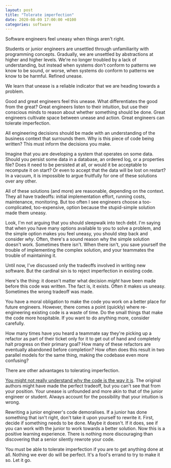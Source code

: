 ```yaml
---
layout: post
title: "Tolerate imperfection"
date: 2020-08-09 17:00:00 +0100
categories: software
---
```

Software engineers feel uneasy when things aren't right.

Students or junior engineers are unsettled through unfamiliarity with programming concepts.
Gradually, we are unsettled by abstractions at higher and higher levels.
We're no longer troubled by a lack of understanding, but instead when systems don't conform to patterns we know to be sound, or worse, when systems do conform to patterns we know to be harmful.
Refined unease.

We learn that unease is a reliable indicator that we are heading towards a problem.

Good and great engineers feel this unease.
What differentiates the good from the great? Great engineers listen to their intuition, but use their conscious minds to reason about whether something should be done.
Great engineers cultivate space between unease and action.
Great engineers can tolerate imperfection.

All engineering decisions should be made with an understanding of the business context that surrounds them.
Why is this piece of code being written? This must inform the decisions you make.

Imagine that you are developing a system that operates on some data.
Should you persist some data in a database, an ordered log, or a properties file? Does it need to be persisted at all, or would it be acceptable to recompute it on start? Or even to accept that the data will be lost on restart? In a vacuum, it is impossible to argue fruitfully for one of these solutions over any other.

All of these solutions (and more) are reasonable, depending on the context.
They all have tradeoffs: initial implementation effort, running costs, maintenance, monitoring.
But too often I see engineers choose a too-complicated, too-expensive, option because the stupid-simple solution made them uneasy.

Look, I'm not arguing that you should sleepwalk into tech debt.
I'm saying that when you have many options available to you to solve a problem, and the simple option makes you feel uneasy, you should step back and consider _why_.
Often, there's a sound reason why the simple solution doesn't work.
Sometimes there isn't.
When there isn't, you save yourself the trouble of implementing the complex solution, and your teammates the trouble of maintaining it.

Until now, I've discussed only the tradeoffs involved in writing new software.
But the cardinal sin is to reject imperfection in existing code.

Here's the thing: it doesn't matter what decision _might_ have been made before this code was written.
The fact is, it exists.
Often it makes us uneasy.
Sometimes the wrong tradeoff was made.

You have a moral obligation to make the code you work on a better place for future engineers.
However, there comes a point (quickly) where re-engineering existing code is a waste of time.
Do the small things that  make the code more hospitable.
If you want to do anything more, consider carefully.

How many times have you heard a teammate say they're picking up a refactor as part of their ticket only for it to get out of hand and completely halt progress on their primary goal? How many of these refactors are eventually abandoned before completion? How often does this result in two parallel models for the same thing, making the codebase even more confusing?

There are other advantages to tolerating imperfection.

[You might not really understand why the code is the way it is](https://fs.blog/2020/03/chestertons-fence/).
The original authors might have made the perfect tradeoff, but you can't see that from your position.
Your unease is unfounded and more akin to that of the junior engineer or student.
Always account for the possibility that your intuition is wrong.

Rewriting a junior engineer's code demoralises.
If a junior has done something that isn't right, don't take it upon yourself to rewrite it.
First, decide if something needs to be done.
Maybe it doesn't.
If it does, see if you can work with the junior to work towards a better solution.
Now this is a positive learning experience.
There is nothing more discouraging than discovering that a senior silently rewrote your code.

You must be able to tolerate imperfection if you are to get anything done at all.
Nothing we ever do will be perfect.
It's a fool's errand to try to make it so.
Let it go.